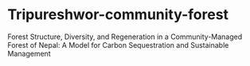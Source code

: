 # Tripureshwor-community-forest
Forest Structure, Diversity, and Regeneration in a Community-Managed Forest of Nepal: A Model for Carbon Sequestration and Sustainable Management

